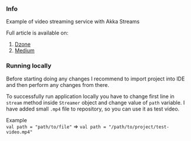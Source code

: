 ### Info 

Example of video streaming service with Akka Streams

Full article is available on:
1. [Dzone](https://dzone.com/articles/hello-world-in-akka)
2. [Medium](https://medium.com/@PaskSoftware/video-streaming-with-akka-streams-15b29c72a5bf)

### **Running locally**

Before starting doing any changes I recommend to import project into IDE and then perform any changes from there.

To successfully run application locally you have to change first line in `stream` method inside `Streamer` object 
and change value of `path` variable. I have added small `.mp4` file to repository, so you can use it as test video.

Example
<br>
`val path = "path/to/file"` => `val path = "/path/to/project/test-video.mp4"`
